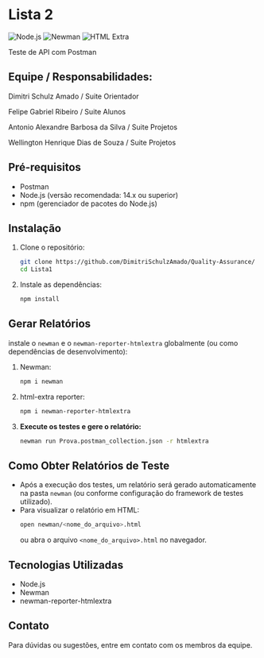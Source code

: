 # Lista 2
![Node.js](https://img.shields.io/badge/Node.js-20.x-brightgreen)
![Newman](https://img.shields.io/badge/Newman-6.x-blue)
![HTML Extra](https://img.shields.io/badge/html--extra-1.22.7-orange)

Teste de API com Postman

## Equipe / Responsabilidades:

Dimitri Schulz Amado / Suite Orientador

Felipe Gabriel Ribeiro / Suite Alunos

Antonio Alexandre Barbosa da Silva / Suite Projetos

Wellington Henrique Dias de Souza / Suite Projetos

## Pré-requisitos

- Postman
- Node.js (versão recomendada: 14.x ou superior)
- npm (gerenciador de pacotes do Node.js)

## Instalação

1. Clone o repositório:
   ```bash
   git clone https://github.com/DimitriSchulzAmado/Quality-Assurance/
   cd Lista1
   ```
2. Instale as dependências:
   ```bash
   npm install
   ```

## Gerar Relatórios

instale o `newman` e o `newman-reporter-htmlextra` globalmente (ou como dependências de desenvolvimento):

1. Newman:

   ```bash
   npm i newman
   ```

2. html-extra reporter:

   ```bash
   npm i newman-reporter-htmlextra
   ```

3. **Execute os testes e gere o relatório:**
   ```bash
   newman run Prova.postman_collection.json -r htmlextra
   ```

## Como Obter Relatórios de Teste

- Após a execução dos testes, um relatório será gerado automaticamente na pasta `newman` (ou conforme configuração do framework de testes utilizado).
- Para visualizar o relatório em HTML:
  ```bash
  open newman/<nome_do_arquivo>.html
  ```
  ou abra o arquivo `<nome_do_arquivo>.html` no navegador.

## Tecnologias Utilizadas

- Node.js
- Newman
- newman-reporter-htmlextra


## Contato

Para dúvidas ou sugestões, entre em contato com os membros da equipe.
